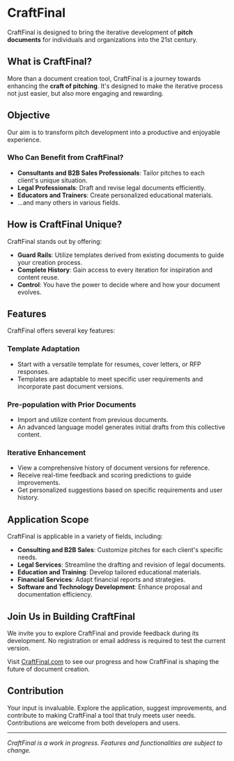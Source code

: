 # CraftFinal

CraftFinal is designed to bring the iterative development of **pitch documents** for individuals and organizations into the 21st century.

## What is CraftFinal?

More than a document creation tool, CraftFinal is a journey towards enhancing the **craft of pitching**. It's designed to make the iterative process not just easier, but also more engaging and rewarding.

## Objective

Our aim is to transform pitch development into a productive and enjoyable experience.

### Who Can Benefit from CraftFinal?

- **Consultants and B2B Sales Professionals**: Tailor pitches to each client's unique situation.
- **Legal Professionals**: Draft and revise legal documents efficiently.
- **Educators and Trainers**: Create personalized educational materials.
- ...and many others in various fields.

## How is CraftFinal Unique?

CraftFinal stands out by offering:

- **Guard Rails**: Utilize templates derived from existing documents to guide your creation process.
- **Complete History**: Gain access to every iteration for inspiration and content reuse.
- **Control**: You have the power to decide where and how your document evolves.

## Features

CraftFinal offers several key features:

### Template Adaptation

- Start with a versatile template for resumes, cover letters, or RFP responses.
- Templates are adaptable to meet specific user requirements and incorporate past document versions.

### Pre-population with Prior Documents

- Import and utilize content from previous documents.
- An advanced language model generates initial drafts from this collective content.

### Iterative Enhancement

- View a comprehensive history of document versions for reference.
- Receive real-time feedback and scoring predictions to guide improvements.
- Get personalized suggestions based on specific requirements and user history.

## Application Scope

CraftFinal is applicable in a variety of fields, including:

- **Consulting and B2B Sales**: Customize pitches for each client's specific needs.
- **Legal Services**: Streamline the drafting and revision of legal documents.
- **Education and Training**: Develop tailored educational materials.
- **Financial Services**: Adapt financial reports and strategies.
- **Software and Technology Development**: Enhance proposal and documentation efficiency.

## Join Us in Building CraftFinal

We invite you to explore CraftFinal and provide feedback during its development. No registration or email address is required to test the current version.

Visit [CraftFinal.com](https://craftfinal.com) to see our progress and how CraftFinal is shaping the future of document creation.

## Contribution

Your input is invaluable. Explore the application, suggest improvements, and contribute to making CraftFinal a tool that truly meets user needs. Contributions are welcome from both developers and users.

---

_CraftFinal is a work in progress. Features and functionalities are subject to change._
